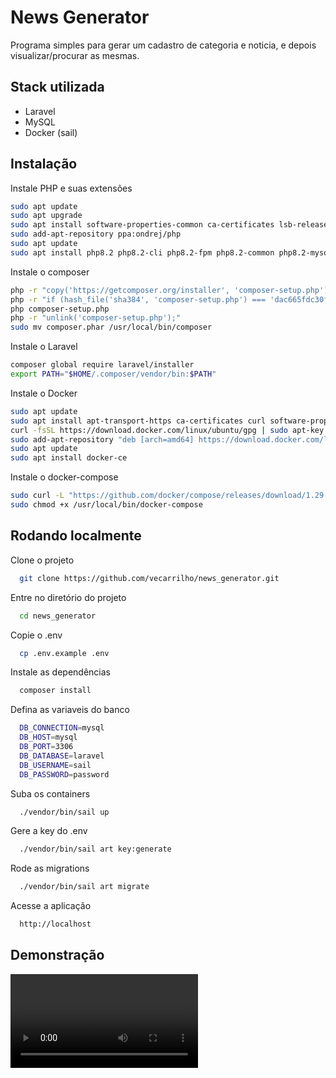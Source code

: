 
# News Generator

Programa simples para gerar um cadastro de categoria e noticia, e depois visualizar/procurar as mesmas.



## Stack utilizada

* Laravel
* MySQL
* Docker (sail)




## Instalação

Instale PHP e suas extensões

```bash
sudo apt update
sudo apt upgrade
sudo apt install software-properties-common ca-certificates lsb-release apt-transport-https
sudo add-apt-repository ppa:ondrej/php
sudo apt update
sudo apt install php8.2 php8.2-cli php8.2-fpm php8.2-common php8.2-mysql php8.2-xml php8.2-mbstring php8.2-curl php8.2-gd php8.2-intl php8.2-zip php8.2-bcmath php8.2-soap php8.2-opcache php8.2-readline php8.2-imap php8.2-ldap php8.2-json php8.2-pspell php8.2-tidy php8.2-sqlite3 php8.2-pgsql php8.2-xdebug php8.2-xmlrpc php8.2-dev php8.2-redis php8.2-memcached php8.2-msgpack php8.2-igbinary
```

Instale o composer

```bash
php -r "copy('https://getcomposer.org/installer', 'composer-setup.php');"
php -r "if (hash_file('sha384', 'composer-setup.php') === 'dac665fdc30fdd8ec78b38b9800061b4150413ff2e3b6f88543c636f7cd84f6db9189d43a81e5503cda447da73c7e5b6') { echo 'Installer verified'; } else { echo 'Installer corrupt'; unlink('composer-setup.php'); } echo PHP_EOL;"
php composer-setup.php
php -r "unlink('composer-setup.php');"
sudo mv composer.phar /usr/local/bin/composer
```

Instale o Laravel

```bash
composer global require laravel/installer
export PATH="$HOME/.composer/vendor/bin:$PATH"
```

Instale o Docker

```bash
sudo apt update
sudo apt install apt-transport-https ca-certificates curl software-properties-common
curl -fsSL https://download.docker.com/linux/ubuntu/gpg | sudo apt-key add -
sudo add-apt-repository "deb [arch=amd64] https://download.docker.com/linux/ubuntu $(lsb_release -cs) stable"
sudo apt update
sudo apt install docker-ce
```

Instale o docker-compose

```bash
sudo curl -L "https://github.com/docker/compose/releases/download/1.29.2/docker-compose-$(uname -s)-$(uname -m)" -o /usr/local/bin/docker-compose
sudo chmod +x /usr/local/bin/docker-compose
```
    
## Rodando localmente

Clone o projeto

```bash
  git clone https://github.com/vecarrilho/news_generator.git
```

Entre no diretório do projeto

```bash
  cd news_generator
```

Copie o .env

```bash
  cp .env.example .env
```

Instale as dependências

```bash
  composer install
```

Defina as variaveis do banco

```bash
  DB_CONNECTION=mysql
  DB_HOST=mysql
  DB_PORT=3306
  DB_DATABASE=laravel
  DB_USERNAME=sail
  DB_PASSWORD=password
```

Suba os containers

```bash
  ./vendor/bin/sail up
```

Gere a key do .env

```bash
  ./vendor/bin/sail art key:generate
```

Rode as migrations

```bash
  ./vendor/bin/sail art migrate
```

Acesse a aplicação

```bash
  http://localhost
```


## Demonstração


![](https://github.com/vecarrilho/news_generator/blob/main/public/gifs/giphy.mp4)
